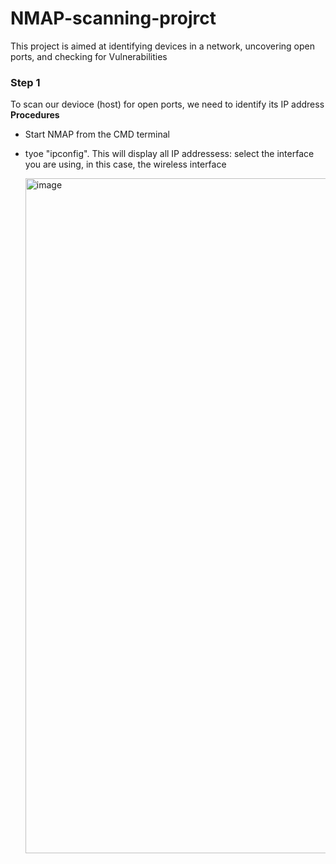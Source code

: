 # NMAP-scanning-projrct
This project is aimed at identifying devices in a network, uncovering open ports, and checking for  Vulnerabilities

### Step 1
To scan our devioce (host) for open ports, we need to identify its IP address
**Procedures**
* Start NMAP from the CMD terminal
* tyoe "ipconfig". This will display all IP addressess: select the interface you are using, in this case, the wireless interface

  <img width="1920" height="1080" alt="image" src="https://github.com/user-attachments/assets/26605bf1-70ea-4caa-80f4-e09330a4a92d" />
 
